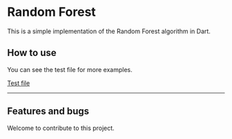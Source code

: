 
# Random Forest

This is a simple implementation of the Random Forest algorithm in Dart.

## How to use

You can see the test file for more examples.

[Test file](/random_forest/test/algo_test.dart)


---

## Features and bugs

Welcome to contribute to this project.
